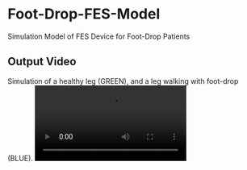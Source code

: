 # Foot-Drop-FES-Model
Simulation Model of FES Device for Foot-Drop Patients

## Output Video
Simulation of a healthy leg (GREEN), and a leg walking with foot-drop (BLUE).
![alt text](Output_Simulation/Foot_Drop_Output_Video.mov)

